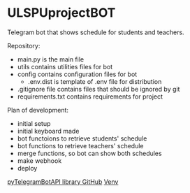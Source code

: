 # ULSPUprojectBOT

Telegram bot that shows schedule for students and teachers.

Repository:
- main.py is the main file
- utils contains utilities files for bot
- config contains configuration files for bot 
    - .env.dist is template of .env file for distribution
- .gitignore file contains files that should be ignored by git
- requirements.txt contains requirements for project

Plan of development:
- initial setup 
- initial keyboard made
- bot functoions to retrieve students' schedule
- bot functions to retrieve teachers' schedule
- merge functions, so bot can show both schedules
- make webhook
- deploy

<a href='https://github.com/eternnoir/pyTelegramBotAPI'>pyTelegramBotAPI library GitHub</a>
<a href='https://docs.python.org/3/library/venv.html'>Venv</a>
